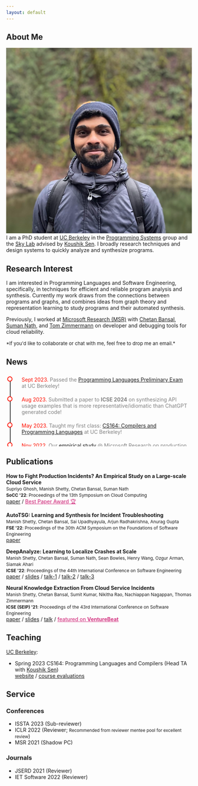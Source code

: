 ```yaml
---
layout: default
---
```


## About Me

<img class="profile-picture" src="./images/dpForAll.png">
I am a PhD student at <a href="https://www.berkeley.edu/">UC Berkeley</a> in the <a href="https://ps.berkeley.edu/">Programming Systems</a> group and the <a href="https://sky.cs.berkeley.edu/">Sky Lab</a> advised by <a href="https://people.eecs.berkeley.edu/~ksen">Koushik Sen</a>.
I broadly research techniques and design systems to quickly analyze and synthesize programs.


## Research Interest

I am interested in Programming Languages and Software Engineering, specifically, in techniques for efficient and reliable program analysis and synthesis. Currently my work draws from the connections between programs and graphs, and combines ideas from graph theory and representation learning to study programs and their automated synthesis.

Previously, I worked at <a href="https://www.microsoft.com/en-us/research/">Microsoft Research (MSR)</a> 
with
<a href="https://www.microsoft.com/en-us/research/people/chetanb/">Chetan Bansal</a>, 
<a href="https://www.microsoft.com/en-us/research/people/sumann/">Suman Nath</a>, and
<a href="https://www.microsoft.com/en-us/research/people/tzimmer/">Tom Zimmermann</a> on 
developer and debugging tools for cloud reliability.

<span style="font-size: small;">
*If you'd like to collaborate or chat with me, feel free to drop me an email.*
</span>

## News

<div class="timeline">
  <div class="outer">
    <div class="card">
      <div class="info">
        <span><span class="title">Sept 2023. </span>
        Passed the <a href="https://eecs.berkeley.edu/resources/grads/phd/prelims/exam-prep">Programming Languages Preliminary Exam </a> at UC Berkeley!</span>
      </div>
    </div>
	<div class="card">
      <div class="info">
        <span><span class="title">Aug 2023. </span>
        Submitted a paper to <b>ICSE 2024</b> on synthesizing API usage examples that is more representative/idiomatic than ChatGPT generated code!</span>
      </div>
    </div>
	<div class="card">
      <div class="info">
        <span><span class="title">May 2023. </span>
        Taught my first class: <a href="https://sites.google.com/berkeley.edu/cs164sp23/home">CS164: Compilers and Programming Languages</a> at UC Berkeley!</span>
      </div>
    </div>
	<div class="card">
      <div class="info">
        <span><span class="title">Nov 2022. </span>
        Our <a href="https://dl.acm.org/doi/10.1145/3542929.3563482">empirical study</a> @ Microsoft Research on production incidents in large-scale cloud services
        received the <a href="https://twitter.com/ACMSoCC/status/1590128032886685696?s=20" style="color: #D33682; font-weight: 500;">Best Paper Award 🏆</a> at <b>SoCC 2022</b>. </span>
      </div>
    </div>
	<div class="card">
      <div class="info">
        <span><span class="title">Aug 2022. </span>
        Started my Ph.D. at UC Berkeley advised by <a href="https://people.eecs.berkeley.edu/~ksen">Prof. Koushik Sen</a> at the <a href="https://sky.cs.berkeley.edu/">Sky Lab</a>!</span>
      </div>
    </div>
  </div>
</div>


## Publications

<!-- **Programming by (Idiomatic) Examples** <br>
<span style="font-size:85%">Manish Shetty, Koushik Sen, Ion Stoica <br>
preprint (coming soon) </span> <br> -->

**How to Fight Production Incidents? An Empirical Study on a Large-scale Cloud Service** <br> 
<span style="font-size:85%">Supriyo Ghosh, Manish Shetty, Chetan Bansal, Suman Nath <br>
**SoCC '22**: Proceedings of the 13th Symposium on Cloud Computing </span> <br>
<a href="https://dl.acm.org/doi/10.1145/3542929.3563482">paper</a> / <a href="https://twitter.com/ACMSoCC/status/1590128032886685696?s=20" style="color: #D33682; font-weight: 500;">Best Paper Award 🏆</a>

**AutoTSG: Learning and Synthesis for Incident Troubleshooting** <br>
<span style="font-size:85%">Manish Shetty, Chetan Bansal, Sai Upadhyayula, Arjun Radhakrishna, Anurag Gupta <br>
**FSE '22**: Proceedings of the 30th ACM Symposium on the Foundations of Software Engineering </span> <br>
<a href="https://arxiv.org/pdf/2205.13457.pdf">paper</a>

**DeepAnalyze: Learning to Localize Crashes at Scale** <br>
<span style="font-size:85%">Manish Shetty, Chetan Bansal, Suman Nath, Sean Bowles, Henry Wang, Ozgur Arman, Siamak Ahari <br>
**ICSE '22**: Proceedings of the 44th International Conference on Software Engineering </span> <br>
<a href="https://arxiv.org/pdf/2109.14326.pdf">paper</a> / 
<a href="/pdf/slides/DeepAnalyze_ICSE_2022.pdf">slides</a> / 
<a href="https://youtu.be/UqwcSTiIP_I">talk-1</a> / 
<a href="https://youtu.be/aFZni_d-Sc0">talk-2</a> / 
<a href="https://youtu.be/bT5B30qAaW0">talk-3</a>


**Neural Knowledge Extraction From Cloud Service Incidents** <br>
<span style="font-size:85%"> Manish Shetty, Chetan Bansal, Sumit Kumar, Nikitha Rao, Nachiappan Nagappan, Thomas Zimmermann <br>
**ICSE (SEIP) '21**: Proceedings of the 43rd International Conference on Software Engineering </span> <br>
<a href="https://arxiv.org/abs/2007.05505">paper</a> / 
<a href="pdf/slides/SoftNER_ICSE_2021.pdf">slides</a> / 
<a href="https://youtu.be/nObO7Q9NlcA">talk</a> / 
<a href="https://venturebeat.com/2020/07/14/microsofts-softner-ai-uses-unsupervised-learning-to-help-triage-cloud-service-outages/"
style="color: #D33682; font-weight: 500;"> featured on <b>VentureBeat</b> </a>
<!-- <a href="" style="color: #D33682;">Distinguished paper award nomination </a> -->

## Teaching

[UC Berkeley](https://cs.berkeley.edu/):
* Spring 2023 CS164: Programming Languages and Compilers (Head TA with [Koushik Sen](https://people.eecs.berkeley.edu/~ksen/)) <br>
<a href="https://sites.google.com/berkeley.edu/cs164sp23/home">website</a> / <a href="./pdf/courses/cs164sp23-course-evals.pdf">course evaluations</a>


## Service

### Conferences
* ISSTA 2023 (Sub-reviewer)
* ICLR 2022 (Reviewer; <span style="font-size: smaller;">
        <i class="fas fa-trophy"></i> Recommended from reviewer mentee
        pool for excellent review</span>)
* MSR 2021 (Shadow PC)

### Journals
* JSERD 2021 (Reviewer)
* IET Software 2022 (Reviewer)


<br><br>

<style>
/* Timeline Container */
.timeline {
  margin: 10px auto;
  padding: 10px;
  overflow:auto;
  height: 180px;
}

/* Outer Layer with the timeline border */
.outer {
  border-left: 2px solid #333;
}

/* Card container */
.card {
  position: relative;
  margin: 0 0 20px 20px;
  padding: 0 0 0 10px;
  color: gray;
  /* max-width: 90%; */
}

/* Information about the timeline */
.info {
  display: flex;
  flex-direction: column;
}

/* Title of the card */
.title {
  color: #FF0F00;
  position: relative;
}

/* Timeline dot  */
.title::before {
  content: "";
  position: absolute;
  width: 10px;
  height: 10px;
  background: white;
  border-radius: 999px;
  left: -39px;
  border: 2px solid #FF0F00;
}
</style>